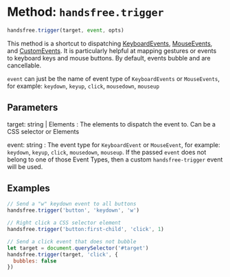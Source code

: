 # Method: `handsfree.trigger`

```js
handsfree.trigger(target, event, opts)
```

This method is a shortcut to dispatching [KeyboardEvents](https://developer.mozilla.org/en-US/docs/Web/API/KeyboardEvent/KeyboardEvent), [MouseEvents](https://developer.mozilla.org/en-US/docs/Web/API/MouseEvent/MouseEvent), and [CustomEvents](https://developer.mozilla.org/en-US/docs/Web/API/CustomEvent). It is particularly helpful at mapping gestures or events to keyboard keys and mouse buttons. By default, events bubble and are cancellable.

`event` can just be the name of event type of `KeyboardEvents` or `MouseEvents`, for example: `keydown`, `keyup`, `click`, `mousedown`, `mouseup`



## Parameters

target: string | Elements
: The elements to dispatch the event to. Can be a CSS selector or Elements

event: string
: The event type for `KeyboardEvent` or `MouseEvent`, for example: `keydown`, `keyup`, `click`, `mousedown`, `mouseup`. If the passed `event` does not belong to one of those Event Types, then a custom `handsfree-trigger` event will be used.


## Examples

```js
// Send a "w" keydown event to all buttons
handsfree.trigger('button', 'keydown', 'w')

// Right click a CSS selector element
handsfree.trigger('button:first-child', 'click', 1)

// Send a click event that does not bubble
let target = document.querySelector('#target')
handsfree.trigger(target, 'click', {
  bubbles: false
})
```